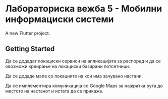 # Лабораториска вежба 5 - Мобилни информациски системи

A new Flutter project.

## Getting Started

Да се додадат локациски сервиси на апликацијата за распоред и да се овозможи креирање на локациски базирани потсетници.

Да се додаде мапа со локациите на кои има зачувано настани.

Да се имплементира комуникација со Google Maps за најкратка рута до местото на настанот и истата да се прикаже.